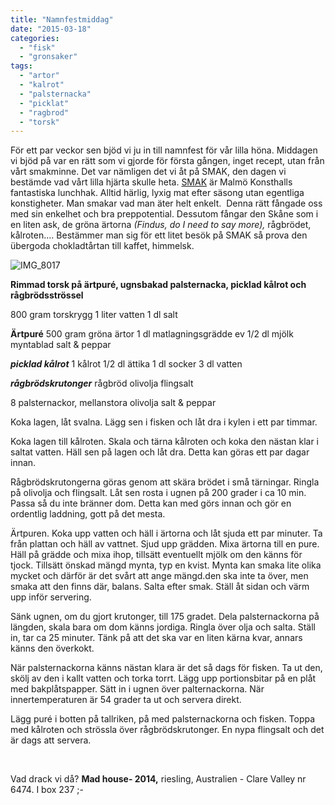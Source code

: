 ```yaml
---
title: "Namnfestmiddag"
date: "2015-03-18"
categories: 
  - "fisk"
  - "gronsaker"
tags: 
  - "artor"
  - "kalrot"
  - "palsternacka"
  - "picklat"
  - "ragbrod"
  - "torsk"
---
```


För ett par veckor sen bjöd vi ju in till namnfest för vår lilla höna. Middagen vi bjöd på var en rätt som vi gjorde för första gången, inget recept, utan från vårt smakminne. Det var nämligen det vi åt på SMAK, den dagen vi bestämde vad vårt lilla hjärta skulle heta. [SMAK](http://smak.info/) är Malmö Konsthalls fantastiska lunchhak. Alltid härlig, lyxig mat efter säsong utan egentliga konstigheter. Man smakar vad man äter helt enkelt.  Denna rätt fångade oss med sin enkelhet och bra preppotential. Dessutom fångar den Skåne som i en liten ask, de gröna ärtorna _(Findus, do I need to say more),_ rågbrödet, kålroten.... Bestämmer man sig för ett litet besök på SMAK så prova den übergoda chokladtårtan till kaffet, himmelsk.

![IMG_8017](/static/img/IMG_8017-1024x683.jpg)

**Rimmad torsk på ärtpuré, ugnsbakad palsternacka, picklad kålrot och rågbrödsströssel**

800 gram torskrygg 1 liter vatten 1 dl salt

**Ärtpuré** 500 gram gröna ärtor 1 dl matlagningsgrädde ev 1/2 dl mjölk myntablad salt & peppar

**_picklad kålrot_** 1 kålrot 1/2 dl ättika 1 dl socker 3 dl vatten

**_rågbrödskrutonger_** rågbröd olivolja flingsalt

8 palsternackor, mellanstora olivolja salt & peppar

Koka lagen, låt svalna. Lägg sen i fisken och låt dra i kylen i ett par timmar.

Koka lagen till kålroten. Skala och tärna kålroten och koka den nästan klar i saltat vatten. Häll sen på lagen och låt dra. Detta kan göras ett par dagar innan.

Rågbrödskrutongerna göras genom att skära brödet i små tärningar. Ringla på olivolja och flingsalt. Låt sen rosta i ugnen på 200 grader i ca 10 min. Passa så du inte bränner dom. Detta kan med görs innan och gör en ordentlig laddning, gott på det mesta.

Ärtpuren. Koka upp vatten och häll i ärtorna och låt sjuda ett par minuter. Ta från plattan och häll av vattnet. Sjud upp grädden. Mixa ärtorna till en pure. Häll på grädde och mixa ihop, tillsätt eventuellt mjölk om den känns för tjock. Tillsätt önskad mängd mynta, typ en kvist. Mynta kan smaka lite olika mycket och därför är det svårt att ange mängd.den ska inte ta över, men smaka att den finns där, balans. Salta efter smak. Ställ åt sidan och värm upp inför servering.

Sänk ugnen, om du gjort krutonger, till 175 gradet. Dela palsternackorna på längden, skala bara om dom känns jordiga. Ringla över olja och salta. Ställ in, tar ca 25 minuter. Tänk på att det ska var en liten kärna kvar, annars känns den överkokt.

När palsternackorna känns nästan klara är det så dags för fisken. Ta ut den, skölj av den i kallt vatten och torka torrt. Lägg upp portionsbitar på en plåt med bakplåtspapper. Sätt in i ugnen över palternackorna. När innertemperaturen är 54 grader ta ut och servera direkt.

Lägg puré i botten på tallriken, på med palsternackorna och fisken. Toppa med kålroten och strössla över rågbrödskrutonger. En nypa flingsalt och det är dags att servera.

 

Vad drack vi då? **Mad house- 2014,** riesling, Australien - Clare Valley nr 6474. I box 237 ;-

